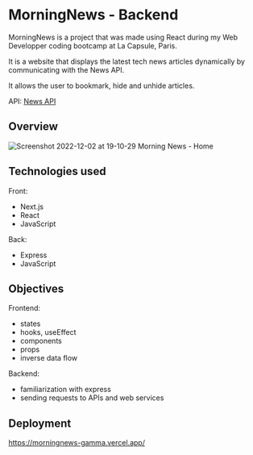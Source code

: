 # MorningNews - Backend

MorningNews is a project that was made using React during my Web Developper coding bootcamp at La Capsule, Paris.

It is a website that displays the latest tech news articles dynamically by communicating with the News API.

It allows the user to bookmark, hide and unhide articles.

API: [News API](https://newsapi.org/)


## Overview
![Screenshot 2022-12-02 at 19-10-29 Morning News - Home](https://user-images.githubusercontent.com/111971458/205358380-28cc9a31-c708-4d68-8212-19799244718c.png)


## Technologies used

Front:
+ Next.js
+ React
+ JavaScript

Back:
+ Express
+ JavaScript


## Objectives

Frontend:
+ states
+ hooks, useEffect
+ components
+ props
+ inverse data flow

Backend:
+ familiarization with express
+ sending requests to APIs and web services


## Deployment
https://morningnews-gamma.vercel.app/
